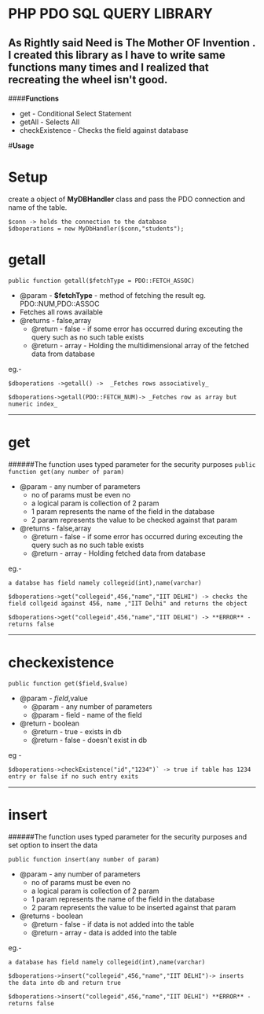PHP PDO SQL QUERY LIBRARY
========================

As Rightly said **Need is The Mother OF Invention** . I created this library as I have to write same functions many times and I realized that  recreating the wheel isn't good. 
----------



####**Functions**

* get - Conditional Select Statement
* getAll - Selects All
* checkExistence - Checks the field against database

#**Usage**

Setup
====
create a object of **MyDBHandler** class and pass the PDO connection and name of the table.


	$conn -> holds the connection to the database 
	$dboperations = new MyDbHandler($conn,"students");
        
**getall**
=========
``public function getall($fetchType = PDO::FETCH_ASSOC)``

* @param - **$fetchType** - method of fetching the result eg. PDO::NUM,PDO::ASSOC
* Fetches all rows available
* @returns - false,array
     * @return - false - if some error has occurred during exceuting the query such as no such table exists
     * @return - array - Holding the multidimensional array of the fetched data from database

eg.-
 
    $dboperations ->getall() ->  _Fetches rows associatively_
	
    $dboperations->getall(PDO::FETCH_NUM)-> _Fetches row as array but numeric index_

------------
**get**
======
######The function uses typed parameter for the security purposes 
``public function get(any number of param)``


* @param - any number of parameters 
	* no of params must be even no
	* a logical param is collection of 2 param 
	* 1 param represents the name of the field in the database
	* 2 param represents the value to be checked against that param
* @returns - false,array
     * @return - false - if some error has occurred during exceuting the query 		such as no such table exists
     * @return - array - Holding fetched data from database

eg.- 
		
    a databse has field namely collegeid(int),name(varchar)

	$dboperations->get("collegeid",456,"name","IIT DELHI") -> checks the field collgeid against 456, name ,"IIT Delhi" and returns the object
	
    $dboperations->get("collegeid",456,"name","IIT DELHI") -> **ERROR** - returns false 

--------------
**checkexistence**
======
``public function get($field,$value)``
* @param - $field,$value 
	 * @param - any number of parameters 
     * @param - field - name of the field
* @return - boolean
     * @return - true - exists in db
     * @return - false - doesn't exist in db


eg - 
	
    $dboperations->checkExistence("id","1234")` -> true if table has 1234 entry or false if no such entry exits

--------------

**insert**
======

######The function uses typed parameter for the security purposes and set option to insert the data 

``public function insert(any number of param)``

* @param - any number of parameters 
	* no of params must be even no
	* a logical param is collection of 2 param 
	* 1 param represents the name of the field in the database
	* 2 param represents the value to be inserted against that param
* @returns - boolean
     * @return - false - if data is not added into the table
     * @return - array - data is added into the table

eg.- 
	
    a database has field namely collegeid(int),name(varchar)

	$dboperations->insert("collegeid",456,"name","IIT DELHI")-> inserts the data into db and return true
	
    $dboperations->insert("collegeid",456,"name","IIT DELHI") **ERROR** - returns false 
